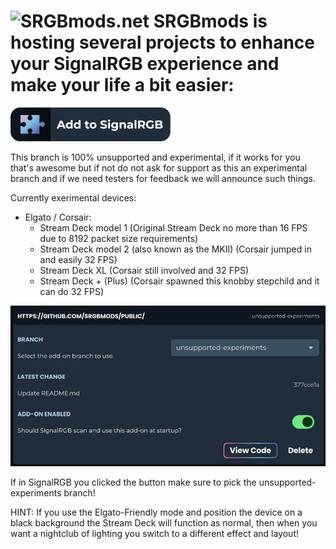![SRGBmods.net](https://srgbmods.net/img/srgbmods-banner.png?v=2022)
**SRGBmods is hosting several projects to enhance your SignalRGB experience and make your life a bit easier:**
===
[![Click here to add this repo to SignalRGB](https://github.com/SRGBmods/public/blob/unsupported-experiments/_images/add-to-signalrgb.png)](https://srgbmods.net/s?p=addon/install?url=https://github.com/SRGBmods/public/)

This branch is 100% unsupported and experimental, if it works for you that's awesome but if not do not ask for support as this an experimental branch and if we need testers for feedback we will announce such things.

Currently exerimental devices:
* Elgato / Corsair:
	* Stream Deck model 1 (Original Stream Deck no more than 16 FPS due to 8192 packet size requirements)
	* Stream Deck model 2 (also known as the MKII) (Corsair jumped in and easily 32 FPS)
	* Stream Deck XL (Corsair still involved and 32 FPS)
	* Stream Deck + (Plus) (Corsair spawned this knobby stepchild and it can do 32 FPS)

![Screenshot of the branch you need to pick!](https://github.com/SRGBmods/public/blob/unsupported-experiments/_images/pick-branch.jpg)

If in SignalRGB you clicked the button make sure to pick the unsupported-experiments branch!

HINT: If you use the Elgato-Friendly mode and position the device on a black background the Stream Deck will function as normal, then when you want a nightclub of lighting you switch to a different effect and layout!